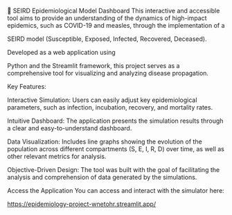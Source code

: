 🔬 SEIRD Epidemiological Model Dashboard
This interactive and accessible tool aims to provide an understanding of the dynamics of high-impact epidemics, such as COVID-19 and measles, through the implementation of a 

SEIRD model (Susceptible, Exposed, Infected, Recovered, Deceased).


Developed as a web application using 

Python and the Streamlit framework, this project serves as a comprehensive tool for visualizing and analyzing disease propagation.



Key Features:

Interactive Simulation: Users can easily adjust key epidemiological parameters, such as infection, incubation, recovery, and mortality rates.



Intuitive Dashboard: The application presents the simulation results through a clear and easy-to-understand dashboard.



Data Visualization: Includes line graphs showing the evolution of the population across different compartments (S, E, I, R, D) over time, as well as other relevant metrics for analysis.


Objective-Driven Design: The tool was built with the goal of facilitating the analysis and comprehension of data generated by the simulations.

Access the Application
You can access and interact with the simulator here:

https://epidemiology-project-wnetohr.streamlit.app/
